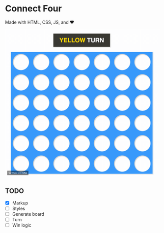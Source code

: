 # Connect Four

Made with HTML, CSS, JS, and ❤️

![Example of game](example.gif)

## TODO
- [x] Markup
- [ ] Styles
- [ ] Generate board
- [ ] Turn
- [ ] Win logic
